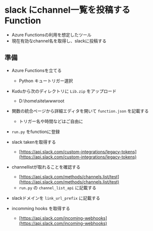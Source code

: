# slack にchannel一覧を投稿するFunction
- Azure Functionsの利用を想定したツール
- 現在有効なchannel名を取得し、slackに投稿する

## 準備
- Azure Functionsを立てる
    - Python キュートリガー選択
- Kuduから次のディレクトリに `Lib.zip` をアップロード
    - D:\home\site\wwwroot
- 関数の統合ページから詳細エディタを開いて `function.json` を記載する
    - トリガー名や時間などはご自由に
- `run.py` をfunctionに登録


- slack takenを取得する
    - [https://api.slack.com/custom-integrations/legacy-tokens](https://api.slack.com/custom-integrations/legacy-tokens)
- channellistが取れることを確認する
    - [https://api.slack.com/methods/channels.list/test](https://api.slack.com/methods/channels.list/test)
    - `run.py` の `channel_list_api` に記載する
- slackドメインを `link_url_prefix` に記載する

- incomming hooks を取得する
    - [https://api.slack.com/incoming-webhooks](https://api.slack.com/incoming-webhooks)
